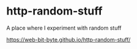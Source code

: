 # http-random-stuff
A place where I experiment with random stuff

https://web-bit-byte.github.io/http-random-stuff/
